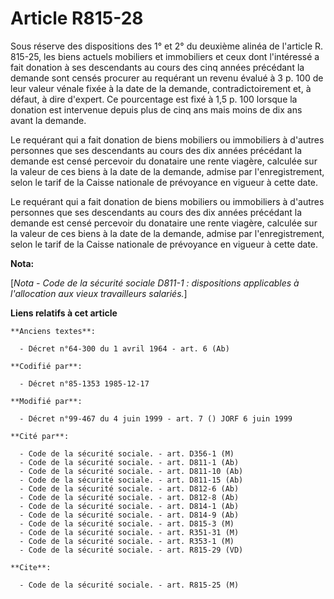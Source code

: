 # Article R815-28

Sous réserve des dispositions des 1° et 2° du deuxième alinéa de l'article R. 815-25, les biens actuels mobiliers et
immobiliers et ceux dont l'intéressé a fait donation à ses descendants au cours des cinq années précédant la demande sont
censés procurer au requérant un revenu évalué à 3 p. 100 de leur valeur vénale fixée à la date de la demande,
contradictoirement et, à défaut, à dire d'expert. Ce pourcentage est fixé à 1,5 p. 100 lorsque la donation est intervenue
depuis plus de cinq ans mais moins de dix ans avant la demande. 

Le requérant qui a fait donation de biens mobiliers ou immobiliers à d'autres personnes que ses descendants au cours des dix
années précédant la demande est censé percevoir du donataire une rente viagère, calculée sur la valeur de ces biens à la date
de la demande, admise par l'enregistrement, selon le tarif de la Caisse nationale de prévoyance en vigueur à cette date. 

Le requérant qui a fait donation de biens mobiliers ou immobiliers à d'autres personnes que ses descendants au cours des dix
années précédant la demande est censé percevoir du donataire une rente viagère, calculée sur la valeur de ces biens à la date
de la demande, admise par l'enregistrement, selon le tarif de la Caisse nationale de prévoyance en vigueur à cette date.

**Nota:**

[*Nota - Code de la sécurité sociale D811-1 : dispositions applicables à l'allocation aux vieux travailleurs salariés.*]

**Liens relatifs à cet article**

	**Anciens textes**:

	  - Décret n°64-300 du 1 avril 1964 - art. 6 (Ab)

	**Codifié par**:

	  - Décret n°85-1353 1985-12-17

	**Modifié par**:

	  - Décret n°99-467 du 4 juin 1999 - art. 7 () JORF 6 juin 1999

	**Cité par**:

	  - Code de la sécurité sociale. - art. D356-1 (M)
	  - Code de la sécurité sociale. - art. D811-1 (Ab)
	  - Code de la sécurité sociale. - art. D811-10 (Ab)
	  - Code de la sécurité sociale. - art. D811-15 (Ab)
	  - Code de la sécurité sociale. - art. D812-6 (Ab)
	  - Code de la sécurité sociale. - art. D812-8 (Ab)
	  - Code de la sécurité sociale. - art. D814-1 (Ab)
	  - Code de la sécurité sociale. - art. D814-9 (Ab)
	  - Code de la sécurité sociale. - art. D815-3 (M)
	  - Code de la sécurité sociale. - art. R351-31 (M)
	  - Code de la sécurité sociale. - art. R353-1 (M)
	  - Code de la sécurité sociale. - art. R815-29 (VD)

	**Cite**:

	  - Code de la sécurité sociale. - art. R815-25 (M)
